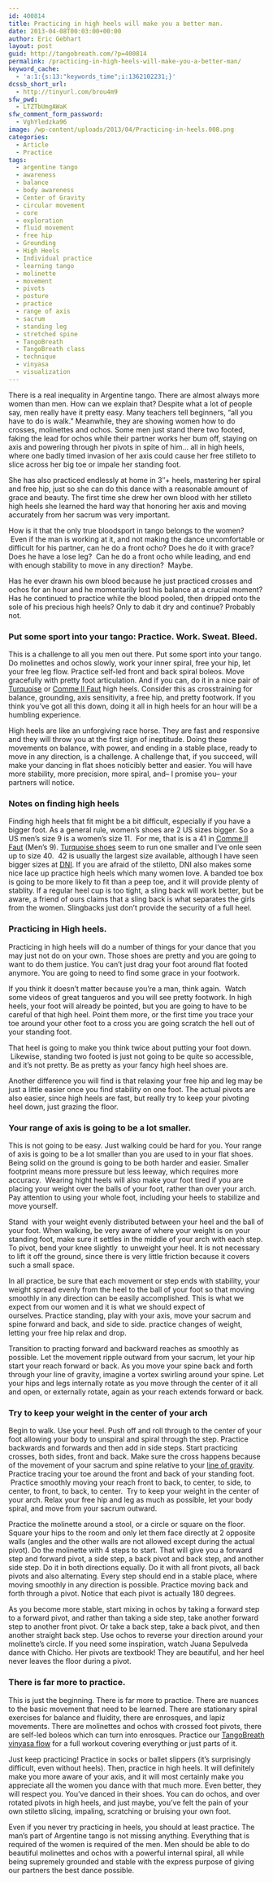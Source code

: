 ```yaml
---
id: 400814
title: Practicing in high heels will make you a better man.
date: 2013-04-08T00:03:00+00:00
author: Eric Gebhart
layout: post
guid: http://tangobreath.com/?p=400814
permalink: /practicing-in-high-heels-will-make-you-a-better-man/
keyword_cache:
  - 'a:1:{s:13:"keywords_time";i:1362102231;}'
dcssb_short_url:
  - http://tinyurl.com/brou4m9
sfw_pwd:
  - LTZTbUmgAWaK
sfw_comment_form_password:
  - VghYledzka96
image: /wp-content/uploads/2013/04/Practicing-in-heels.008.png
categories:
  - Article
  - Practice
tags:
  - argentine tango
  - awareness
  - balance
  - body awareness
  - Center of Gravity
  - circular movement
  - core
  - exploration
  - fluid movement
  - free hip
  - Grounding
  - High Heels
  - Individual practice
  - learning tango
  - molinette
  - movement
  - pivots
  - posture
  - practice
  - range of axis
  - sacrum
  - standing leg
  - stretched spine
  - TangoBreath
  - TangoBreath class
  - technique
  - vinyasa
  - visualization
---
```

There is a real inequality in Argentine tango. There are almost always more women than men. How can we explain that? Despite what a lot of people say, men really have it pretty easy. Many teachers tell beginners, &#8220;all you have to do is walk.&#8221; Meanwhile, they are showing women how to do crosses, molinettes and ochos. Some men just stand there two footed, faking the lead for ochos while their partner works her bum off, staying on axis and powering through her pivots in spite of him&#8230; all in high heels, where one badly timed invasion of her axis could cause her free stilleto to slice across her big toe or impale her standing foot.

<!--more-->

She has also practiced endlessly at home in 3&#8243;+ heels, mastering her spiral and free hip, just so she can do this dance with a reasonable amount of grace and beauty. The first time she drew her own blood with her stilleto high heels she learned the hard way that honoring her axis and moving accurately from her sacrum was very important.

How is it that the only true bloodsport in tango belongs to the women?  Even if the man is working at it, and not making the dance uncomfortable or difficult for his partner, can he do a front ocho? Does he do it with grace? Does he have a lose leg?  Can he do a front ocho while leading, and end with enough stability to move in any direction?  Maybe.

Has he ever drawn his own blood because he just practiced crosses and ochos for an hour and he momentarily lost his balance at a crucial moment? Has he continued to practice while the blood pooled, then dripped onto the sole of his precious high heels? Only to dab it dry and continue? Probably not.

### Put some sport into your tango: Practice. Work. Sweat. Bleed.

This is a challenge to all you men out there. Put some sport into your tango. Do molinettes and ochos slowly, work your inner spiral, free your hip, let your free leg flow. Practice self-led front and back spiral boleos. Move gracefully with pretty foot articulation. And if you can, do it in a nice pair of <a title="Turquoise shoes" href="http://www.turquoise-shoes.com" target="_blank">Turquoise</a> or <a title="Comme Il Faut" href="http://www.commeilfaut.com.ar/home.php" target="_blank">Comme Il Faut</a> high heels. Consider this as crosstraining for balance, grounding, axis sensitivity, a free hip, and pretty footwork. If you think you&#8217;ve got all this down, doing it all in high heels for an hour will be a humbling experience.

High heels are like an unforgiving race horse. They are fast and responsive and they will throw you at the first sign of ineptitude. Doing these movements on balance, with power, and ending in a stable place, ready to move in any direction, is a challenge. A challenge that, if you succeed, will make your dancing in flat shoes noticibly better and easier. You will have more stability, more precision, more spiral, and&#8211; I promise you&#8211; your partners will notice.

### Notes on finding high heels

Finding high heels that fit might be a bit difficult, especially if you have a bigger foot. As a general rule, women&#8217;s shoes are 2 US sizes bigger. So a US men&#8217;s size 9 is a women&#8217;s size 11.  For me, that is is a 41 in [Comme Il Faut](http://www.commeilfaut.com.ar/home.php "Comme Il Faut") (Men&#8217;s 9). <a title="Turquoise high heels size 40" href="http://www.turquoise-shoes.com/index.php?p=listbyshoesize&shoesize=40" target="_blank">Turquoise shoes</a> seem to run one smaller and I&#8217;ve onle seen up to size 40.  42 is usually the largest size available, although I have seen bigger sizes at [DNI](https://dni-tango.com/store/index.php/tango-trainers/model-carina "DNI womens trainers"). If you are afraid of the stiletto, DNI also makes some nice lace up practice high heels which many women love. A banded toe box is going to be more likely to fit than a peep toe, and it will provide plenty of stablity. If a regular heel cup is too tight, a sling back will work better, but be aware, a friend of ours claims that a sling back is what separates the girls from the women. Slingbacks just don&#8217;t provide the security of a full heel.

### Practicing in High heels.

Practicing in high heels will do a number of things for your dance that you may just not do on your own. Those shoes are pretty and you are going to want to do them justice. You can&#8217;t just drag your foot around flat footed anymore. You are going to need to find some grace in your footwork.

If you think it doesn&#8217;t matter because you&#8217;re a man, think again.  Watch some videos of great tangueros and you will see pretty footwork. In high heels, your foot will already be pointed, but you are going to have to be careful of that high heel. Point them more, or the first time you trace your toe around your other foot to a cross you are going scratch the hell out of your standing foot.

That heel is going to make you think twice about putting your foot down.  Likewise, standing two footed is just not going to be quite so accessible, and it&#8217;s not pretty. Be as pretty as your fancy high heel shoes are.

Another difference you will find is that relaxing your free hip and leg may be just a little easier once you find stability on one foot. The actual pivots are also easier, since high heels are fast, but really try to keep your pivoting heel down, just grazing the floor.

### Your range of axis is going to be a lot smaller.

This is not going to be easy. Just walking could be hard for you. Your range of axis is going to be a lot smaller than you are used to in your flat shoes. Being solid on the ground is going to be both harder and easier. Smaller footprint means more pressure but less leeway, which requires more accuracy.  Wearing hight heels will also make your foot tired if you are placing your weight over the balls of your foot, rather than over your arch. Pay attention to using your whole foot, including your heels to stabilize and move yourself.

Stand  with your weight evenly distributed between your heel and the ball of your foot. When walking, be very aware of where your weight is on your standing foot, make sure it settles in the middle of your arch with each step. To pivot, bend your knee slightly  to unweight your heel. It is not necessary to lift it off the ground, since there is very little friction because it covers such a small space.

In all practice, be sure that each movement or step ends with stability, your weight spread evenly from the heel to the ball of your foot so that moving smoothly in any direction can be easily accomplished. This is what we expect from our women and it is what we should expect of ourselves. Practice standing, play with your axis, move your sacrum and spine forward and back, and side to side. practice changes of weight, letting your free hip relax and drop.

Transition to practing forward and backward reaches as smoothly as possible. Let the movement ripple outward from your sacrum, let your hip start your reach forward or back. As you move your spine back and forth through your line of gravity, imagine a vortex swirling around your spine. Let your hips and legs internally rotate as you move through the center of it all and open, or externally rotate, again as your reach extends forward or back.

### Try to keep your weight in the center of your arch

Begin to walk. Use your heel. Push off and roll through to the center of your foot allowing your body to unspiral and spiral through the step. Practice backwards and forwards and then add in side steps. Start practicing crosses, both sides, front and back. Make sure the cross happens because of the movement of your sacrum and spine relative to your [line of gravity](http://tangobreath.com/moving-with-your-line-of-gravity/ "Moving With Your Line of Gravity"). Practice tracing your toe around the front and back of your standing foot.  Practice smoothly moving your reach front to back, to center, to side, to center, to front, to back, to center.  Try to keep your weight in the center of your arch. Relax your free hip and leg as much as possible, let your body spiral, and move from your sacrum outward.

Practice the molinette around a stool, or a circle or square on the floor. Square your hips to the room and only let them face directly at 2 opposite walls (angles and the other walls are not allowed except during the actual pivot). Do the molinette with 4 steps to start. That will give you a forward step and forward pivot, a side step, a back pivot and back step, and another side step. Do it in both directions equally. Do it with all front pivots, all back pivots and also alternating. Every step should end in a stable place, where moving smoothly in any direction is possible. Practice moving back and forth through a pivot. Notice that each pivot is actually 180 degrees.

As you become more stable, start mixing in ochos by taking a forward step to a forward pivot, and rather than taking a side step, take another forward step to another front pivot. Or take a back step, take a back pivot, and then another straight back step. Use ochos to reverse your direction around your molinette&#8217;s circle. If you need some inspiration, watch Juana Sepulveda dance with Chicho. Her pivots are textbook! They are beautiful, and her heel never leaves the floor during a pivot.

### There is far more to practice.

This is just the beginning. There is far more to practice. There are nuances to the basic movement that need to be learned. There are stationary spiral exercises for balance and fluidity, there are enrosques, and lapiz movements. There are molinettes and ochos with crossed foot pivots, there are self-led boleos which can turn into enrosques. Practice our [TangoBreath vinyasa flow](http://tangobreath.com/tangobreath/ "TangoBreath Vinyasa flow") for a full workout covering everything or just parts of it.

Just keep practicing! Practice in socks or ballet slippers (it&#8217;s surprisingly difficult, even without heels). Then, practice in high heels. It will definitely make you more aware of your axis, and it will most certainly make you appreciate all the women you dance with that much more. Even better, they will respect you. You&#8217;ve danced in their shoes. You can do ochos, and over rotated pivots in high heels, and just maybe, you&#8217;ve felt the pain of your own stiletto slicing, impaling, scratching or bruising your own foot.

Even if you never try practicing in heels, you should at least practice. The man&#8217;s part of Argentine tango is not missing anything. Everything that is required of the women is required of the men. Men should be able to do beautiful molinettes and ochos with a powerful internal spiral, all while being supremely grounded and stable with the express purpose of giving our partners the best dance possible.

&nbsp;